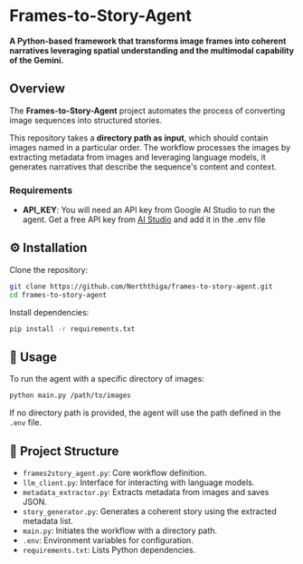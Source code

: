 # Frames-to-Story-Agent

**A Python-based framework that transforms image frames into coherent narratives leveraging spatial understanding and the multimodal capability of the Gemini.**


## Overview

The **Frames-to-Story-Agent** project automates the process of converting image sequences into structured stories.

This repository takes a **directory path as input**, which should contain images named in a particular order. The workflow processes the images by extracting metadata from images and leveraging language models, it generates narratives that describe the sequence's content and context.


### Requirements

- **API_KEY**: You will need an API key from Google AI Studio to run the agent. Get a free API key from [AI Studio](https://aistudio.google.com/app/apikey) and add it in the .env file


## ⚙️ Installation

Clone the repository:

```bash
git clone https://github.com/Nerththiga/frames-to-story-agent.git
cd frames-to-story-agent
```

Install dependencies:

```bash
pip install -r requirements.txt
```


## 🔧 Usage

To run the agent with a specific directory of images:

```bash
python main.py /path/to/images
```

If no directory path is provided, the agent will use the path defined in the `.env` file.


## 📁 Project Structure

- `frames2story_agent.py`: Core workflow definition.
- `llm_client.py`: Interface for interacting with language models.
- `metadata_extractor.py`: Extracts metadata from images and saves JSON.
- `story_generator.py`: Generates a coherent story using the extracted metadata list.
- `main.py`: Initiates the workflow with a directory path.
- `.env`: Environment variables for configuration.
- `requirements.txt`: Lists Python dependencies.
